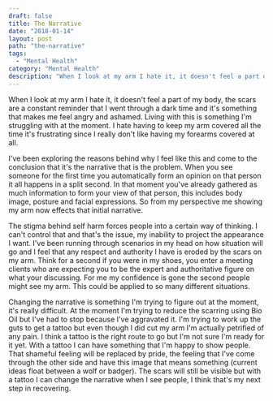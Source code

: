 ```yaml
---
draft: false
title: The Narrative
date: "2018-01-14"
layout: post
path: "the-narrative"
tags:
  - "Mental Health"
category: "Mental Health"
description: "When I look at my arm I hate it, it doesn't feel a part of my body, the scars are a constant reminder that I went through a dark time and it's something that makes me feel angry and ashamed. Living with this is something I'm struggling with at the moment. I hate having to keep my arm covered all the time it's frustrating since I really don't like having my forearms covered at all."
---
```

When I look at my arm I hate it, it doesn't feel a part of my body, the scars are a constant reminder that I went through a dark time and it's something that makes me feel angry and ashamed. Living with this is something I'm struggling with at the moment. I hate having to keep my arm covered all the time it's frustrating since I really don't like having my forearms covered at all.

I've been exploring the reasons behind why I feel like this and come to the conclusion that it's the narrative that is the problem. When you see someone for the first time you automatically form an opinion on that person it all happens in a split second. In that moment you've already gathered as much information to form your view of that person, this includes body image, posture and facial expressions. So from my perspective me showing my arm now effects that initial narrative.

The stigma behind self harm forces people into a certain way of thinking. I can't control that and that's the issue, my inability to project the appearance I want. I've been running through scenarios in my head on how situation will go and I feel that any respect and authority I have is eroded by the scars on my arm. Think for a second if you were in my shoes, you enter a meeting clients who are expecting you to be the expert and authoritative figure on what your discussing. For me my confidence is gone the second people might see my arm. This could be applied to so many different situations.

Changing the narrative is something I'm trying to figure out at the moment, it's really difficult. At the moment I'm trying to reduce the scarring using Bio Oil but I've had to stop because I've aggravated it. I'm trying to work up the guts to get a tattoo but even though I did cut my arm I'm actually petrified of any pain. I think a tattoo is the right route to go but I'm not sure I'm ready for it yet. With a tattoo I can have something that I'm happy to show people. That shameful feeling will be replaced by pride, the feeling that I've come through the other side and have this image that means something (current ideas float between a wolf or badger). The scars will still be visible but with a tattoo I can change the narrative when I see people, I think that's my next step in recovering.

